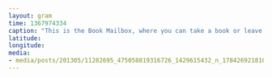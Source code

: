 ```yaml
---
layout: gram
time: 1367974334
caption: "This is the Book Mailbox, where you can take a book or leave a book. This is one of the many reasons why I love Portland!"
latitude: 
longitude: 
media:
- media/posts/201305/11282695_475058819316726_1429615432_n_17842692181000351.jpg
---
```

